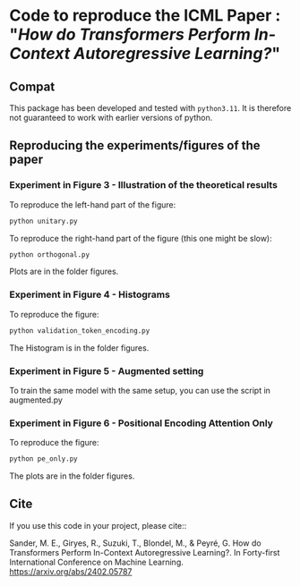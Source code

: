 # Code to reproduce the ICML Paper : "_How do Transformers Perform In-Context Autoregressive Learning?_"

## Compat

This package has been developed and tested with `python3.11`. It is therefore not guaranteed to work with earlier versions of python.

## Reproducing the experiments/figures of the paper

### Experiment in Figure 3 - Illustration of the theoretical results

To reproduce the left-hand part of the figure: 

```bash
python unitary.py
```

To reproduce the right-hand part of the figure (this one might be slow):  

```bash
python orthogonal.py
```

Plots are in the folder figures.

### Experiment in Figure 4 - Histograms

To reproduce the figure:

```bash
python validation_token_encoding.py
```

The Histogram is in the folder figures.

### Experiment in Figure 5 - Augmented setting

To train the same model with the same setup, you can use the script in augmented.py

### Experiment in Figure 6 - Positional Encoding Attention Only

To reproduce the figure:

```bash
python pe_only.py
```

The plots are in the folder figures.


Cite
----

If you use this code in your project, please cite::

Sander, M. E., Giryes, R., Suzuki, T., Blondel, M., & Peyré, G. 
How do Transformers Perform In-Context Autoregressive Learning?. 
In Forty-first International Conference on Machine Learning.
https://arxiv.org/abs/2402.05787
